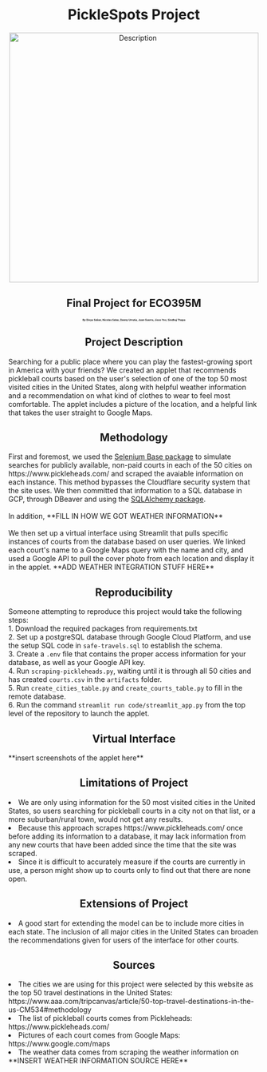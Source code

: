 <h1 align="center">PickleSpots Project</h1>
<p align="center"> <img src="https://cdn.sanity.io/images/jvolei4i/production/805cc6aceadb385fe3e80f4c905591837d7a9c8b-736x586.webp" alt="Description" width="500"> </p>
<h2 align="center">Final Project for ECO395M</h2>
<h2 align="center" style="font-size: 5px;">By Divya Salian, Nicolas Salas, Danny Urrutia, Juan Guerra, Jisoo Yoo, Sindhuj Thapa</h2>
<h2 align="center">Project Description</h2>
Searching for a public place where you can play the fastest-growing sport in America with your friends?  We created an applet that recommends pickleball courts based on the user's selection of one of the top 50 most visited cities in the United States, along with helpful weather information and a recommendation on what kind of clothes to wear to feel most comfortable.  The applet includes a picture of the location, and a helpful link that takes the user straight to Google Maps.
<h2 align="center">Methodology</h2>
First and foremost, we used the <a href="https://seleniumbase.io">Selenium Base package</a> to simulate searches for publicly available, non-paid courts in each of the 50 cities on https://www.pickleheads.com/ and scraped the avaiable information on each instance. This method bypasses the Cloudflare security system that the site uses.  We then committed that information to a SQL database in GCP, through DBeaver and using the <a href="https://www.sqlalchemy.org">SQLAlchemy package</a>.<br>
<br>
In addition, **FILL IN HOW WE GOT WEATHER INFORMATION**<br>
<br>
We then set up a virtual interface using Streamlit that pulls specific instances of courts from the database based on user queries.  We linked each court's name to a Google Maps query with the name and city, and used a Google API to pull the cover photo from each location and display it in the applet. **ADD WEATHER INTEGRATION STUFF HERE**
<h2 align="center">Reproducibility</h2>
Someone attempting to reproduce this project would take the following steps:<br>
1. Download the required packages from requirements.txt<br>
2. Set up a postgreSQL database through Google Cloud Platform, and use the setup SQL code in <code>safe-travels.sql</code> to establish the schema.<br>
3. Create a <code>.env</code> file that contains the proper access information for your database, as well as your Google API key.<br>
4. Run <code>scraping-pickleheads.py</code>, waiting until it is through all 50 cities and has created <code>courts.csv</code> in the <code>artifacts</code> folder.<br>
5. Run <code>create_cities_table.py</code> and <code>create_courts_table.py</code> to fill in the remote database.<br>
6. Run the command <code>streamlit run code/streamlit_app.py</code> from the top level of the repository to launch the applet.<br>
<h2 align="center">Virtual Interface</h2>
**insert screenshots of the applet here**
<h2 align="center">Limitations of Project</h2>
<li>We are only using information for the 50 most visited cities in the United States, so users searching for pickleball courts in a city not on that list, or a more suburban/rural town, would not get any results.</li>
<li>Because this approach scrapes https://www.pickleheads.com/ once before adding its information to a database, it may lack information from any new courts that have been added since the time that the site was scraped.</li>
<li>Since it is difficult to accurately measure if the courts are currently in use, a person might show up to courts only to find out that there are none open.</li>
<h2 align="center">Extensions of Project</h2>
<li>A good start for extending the model can be to include more cities in each state. The inclusion of all major cities in the United States can broaden the recommendations given for users of the interface for other courts.</li>
<h2 align="center">Sources</h2>
<li>The cities we are using for this project were selected by this website as the top 50 travel destinations in the United States: https://www.aaa.com/tripcanvas/article/50-top-travel-destinations-in-the-us-CM534#methodology</li>
<li>The list of pickleball courts comes from Pickleheads: https://www.pickleheads.com/</li>
<li>Pictures of each court comes from Google Maps: https://www.google.com/maps</li>
<li>The weather data comes from scraping the weather information on **INSERT WEATHER INFORMATION SOURCE HERE**</li>
